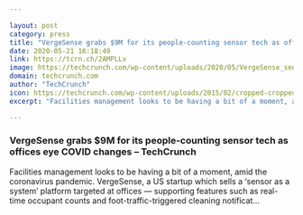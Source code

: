 ```yaml
---

layout: post
category: press
title: "VergeSense grabs $9M for its people-counting sensor tech as offices eye COVID changes"
date: 2020-05-21 16:18:49
link: https://tcrn.ch/2AMPLLv
image: https://techcrunch.com/wp-content/uploads/2020/05/VergeSense_sensor_01.png?w=599
domain: techcrunch.com
author: "TechCrunch"
icon: https://techcrunch.com/wp-content/uploads/2015/02/cropped-cropped-favicon-gradient.png?w=180
excerpt: "Facilities management looks to be having a bit of a moment, amid the coronavirus pandemic. VergeSense, a US startup which sells a ‘sensor as a system’ platform targeted at offices — supporting features such as real-time occupant counts and foot-traffic-triggered cleaning notificat…"

---
```


### VergeSense grabs $9M for its people-counting sensor tech as offices eye COVID changes – TechCrunch

Facilities management looks to be having a bit of a moment, amid the coronavirus pandemic. VergeSense, a US startup which sells a ‘sensor as a system’ platform targeted at offices — supporting features such as real-time occupant counts and foot-traffic-triggered cleaning notificat…